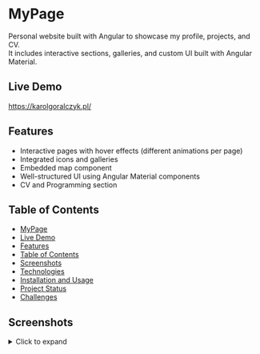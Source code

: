 # MyPage
Personal website built with Angular to showcase my profile, projects, and CV.  
It includes interactive sections, galleries, and custom UI built with Angular Material.

## Live Demo

https://karolgoralczyk.pl/

## Features
- Interactive pages with hover effects (different animations per page)  
-  Integrated icons and galleries  
-  Embedded map component  
-  Well-structured UI using Angular Material components  
-  CV and Programming section 

## Table of Contents
- [MyPage](#MyPage) 
- [Live Demo](#live-demo) 
- [Features](#Features) 
- [Table of Contents](#table-of-contents) 
- [Screenshots](#Screenshots) 
- [Technologies](#Technologies) 
- [Installation and Usage](#installation-and-usage) 
- [Project Status](#project-status) 
- [Challenges](#Challenges) 


## Screenshots
<details> <summary>Click to expand</summary>
<img width="1912" height="962" alt="myPage1" src="https://github.com/user-attachments/assets/97db600c-bc9d-4f16-a836-f741f19d48ae" />
<img width="1912" height="967" alt="myPage2" src="https://github.com/user-attachments/assets/7108f807-3b35-4d07-b196-247cd1b73e4d" />
<img width="1913" height="966" alt="myPage3" src="https://github.com/user-attachments/assets/cf44cc05-c6df-4a40-b2a5-2f56939af899" />
<img width="1917" height="965" alt="myPage4" src="https://github.com/user-attachments/assets/bf3b9acc-d6a4-4c06-8c39-f119ef6566f5" />
<details>

## Technologies

- HTML
- SCSS
- BEM
- Typescript
- Angular
- Angular Material 

## Installation and Usage

This project was generated with [Angular CLI](https://github.com/angular/angular-cli) version 16.1.4.

If there is no node_modules folder, run `npm install` first.

Run `ng serve` for a dev server. Navigate to `http://localhost:4200/`. The application will automatically reload if you change any of the source files.

## Project Status

The Main Page and Programming Page contain more details than the CV or Linkedin, but were last updated August 2023.
CV and Linkedin are always kept up to date.

## Challenges

1. Choosing the correct Angular Material components for UI consistency

2. Implementing hover effects with directional animations

3. Designing content-rich sections

4. Integrating icons and interactive maps

5. Building galleries with responsive design
